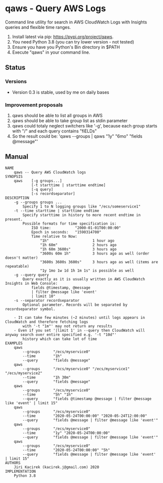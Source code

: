 # qaws - Query AWS Logs
Command line utility for search in AWS CloudWatch Logs with Insights queries and flexible time ranges.

1. Install latest via pip: https://pypi.org/project/qaws.
2. You need Python 3.8 (you can try lower version - not tested)
3. Ensure you have you Python's Bin directory in $PATH
4. Execute "qaws" in your command line.

## Status

### Versions
- Version 0.3 is stable, used by me on daily bases

### Improvement proposals
1. qaws should be able to list all groups in AWS
2. qaws should be able to take group list as stdin parameter
3. qaws could totaly neglect switchers like '-g', because each group starts with "/" and each query contains "fiELDs"
4. So the result could be: 'qaws --groups | qaws "1y" "6mo" "fields @message"'


## Manual

```
NAME
    qaws -- Query AWS CloudWatch logs
SYNOPSIS
    qaws    [-g groups...]
            [-t starttime | starttime endtime]
            [-q query]
            [-s recordseparator]
DESCRIPTION
    -g --groups groups ...
        Specify 1 to N logging groups like "/ecs/someservice1"
    -t --time starttime | starttime endtime
        Specify starttime in history to more recent endtime in present.
        Possible formats for time specification is:
            ISO time:           "2000-01-01T00:00:00"
            Epoch in seconds:   "1590314700"
            Time relative to Now:      
                "1h"                    1 hour ago
                "1h 60m"                2 hours ago
                "1h 60m 3600s"          3 hours ago
                "3600s 60m 1h"          3 hours ago as well (order doesn't matter)
                "3600s 3600s 3600s"     3 hours ago as well (items are repeatable)
                "1y 1mo 1w 1d 1h 1m 1s" is possible as well
    -g --query query
        Query exactly as it is usually written in AWS CloudWatch Insights in Web Console:
            fields @timestamp, @message 
            | filter @message like 'event' 
            | limit 10"
    -s --separator recordseparator
        Optional parameter. Records will be separated by recordseparator symbol.
        
    - It can take few minutes (~2 minutes) until logs appears in CloudWatch and therefore fetching logs 
        with '-t "1m"' may not return any results
    - Even if you set '|limit 1' in --query then CloudWatch will anyway search over entire specified e.g. '-t "10d"' 
        history which can take lot of time
EXAMPLES
    qaws
        --groups      "/ecs/myservice0"
        --time        "1h"
        --query       "fields @message"
    qaws
        --groups      "/ecs/myservice0" "/ecs/myservice1" "/ecs/myservice2"
        --time        "1h 30m"
        --query       "fields @message"
    qaws
        --groups      "/ecs/myservice0"
        --time        "5h" "1h"
        --query       "fields @timestamp @message | filter @message like 'event' | limit 15"
    qaws
        --groups      "/ecs/myservice0"
        --time        "2020-05-24T00:00:00" "2020-05-24T12:00:00"
        --query       "fields @message | filter @message like 'event'"
    qaws
        --groups      "/ecs/myservice0"
        --time        "1y" "2020-05-24T00:00:00"
        --query       "fields @message | filter @message like 'event'"
    qaws
        --groups      "/ecs/myservice0"
        --time        "2020-05-24T00:00:00" "5h"
        --query       "fields @message | filter @message like 'event' | limit 15"
AUTHORS
    Jiri Kacirek (kacirek.j@gmail.com) 2020
IMPLEMENTATION
    Python 3.8
```
